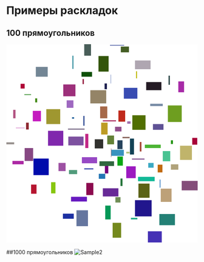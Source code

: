 # Примеры раскладок
## 100 прямоугольников
![Sample1](Sample1.bmp)

##1000 прямоугольников
![Sample2](Sample2.bmp)
